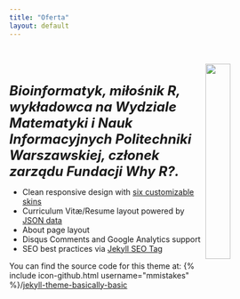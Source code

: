 ```yaml
---
title: "Oferta"
layout: default
---
```

&nbsp;

[<img src='http://whyr.pl/foundation/images/profile.jpg' id="logo" align="right" height="30%" width="30%"/>](http://whyr.pl/foundation/)
<br/>
<br/>
***<font size=5>Bioinformatyk, miłośnik R, wykładowca na Wydziale Matematyki i Nauk Informacyjnych Politechniki Warszawskiej, członek zarządu Fundacji Why R?.</font>***

- Clean responsive design with [six customizable skins](#skin)
- Curriculum Vitæ/Resume layout powered by [JSON data](http://registry.jsonresume.org/)
- About page layout
- Disqus Comments and Google Analytics support
- SEO best practices via [Jekyll SEO Tag](https://github.com/jekyll/jekyll-seo-tag/)

You can find the source code for this theme at: {% include icon-github.html username="mmistakes" %}/[jekyll-theme-basically-basic](https://github.com/mmistakes/jekyll-theme-basically-basic)

